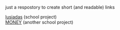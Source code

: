just a respostory to create short (and readable) links

<a href = 'https://gdor-11.github.io/links/lusiadas'>lusiadas</a> (school project)<br>
<a href = 'https://gdor-11.github.io/links/MONEY'>MONEY</a> (another school project)
